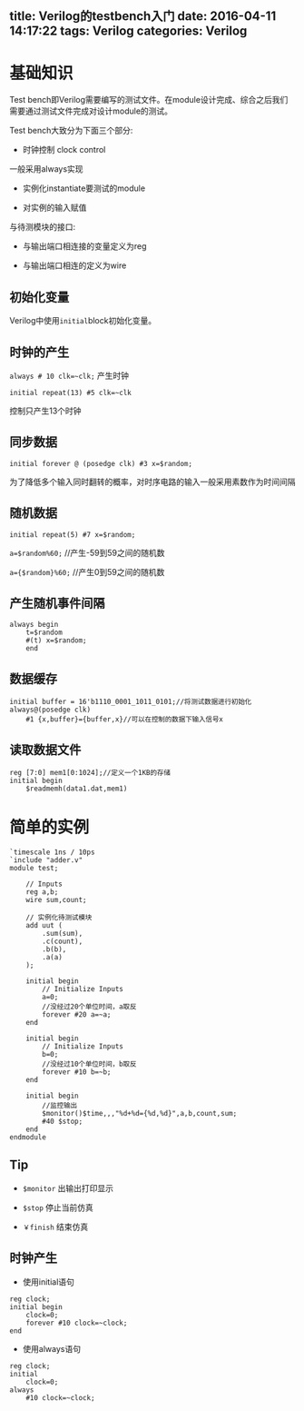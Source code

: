 title: Verilog的testbench入门
date: 2016-04-11 14:17:22
tags: Verilog
categories: Verilog
---

# 基础知识 #

Test bench即Verilog需要编写的测试文件。在module设计完成、综合之后我们需要通过测试文件完成对设计module的测试。

Test bench大致分为下面三个部分:

- 时钟控制 clock control

一般采用always实现

- 实例化instantiate要测试的module

- 对实例的输入赋值
<!--more-->
 与待测模块的接口:

- 与输出端口相连接的变量定义为reg

- 与输出端口相连的定义为wire

## 初始化变量 ##

Verilog中使用`initial`block初始化变量。

## 时钟的产生 ##

`always # 10 clk=~clk;` 产生时钟

`initial repeat(13) #5 clk=~clk`

控制只产生13个时钟

## 同步数据 ##

`initial forever @ (posedge clk) #3 x=$random;`

为了降低多个输入同时翻转的概率，对时序电路的输入一般采用素数作为时间间隔

## 随机数据 ##

`initial repeat(5) #7 x=$random;`

`a=$random%60;` //产生-59到59之间的随机数


`a={$random}%60;` //产生0到59之间的随机数

## 产生随机事件间隔 ##

```
always begin
	t=$random
	#(t) x=$random;
	end 
```

## 数据缓存 ##

```
initial buffer = 16'b1110_0001_1011_0101;//将测试数据进行初始化
always@(posedge clk)
	#1 {x,buffer}={buffer,x}//可以在控制的数据下输入信号x
```
 ## 读取数据文件 ##

```
reg [7:0] mem1[0:1024];//定义一个1KB的存储
initial begin
	$readmemh(data1.dat,mem1)
```

# 简单的实例 #

```
`timescale 1ns / 10ps
`include "adder.v"
module test;

	// Inputs
	reg a,b;
	wire sum,count;

	// 实例化待测试模块
	add uut (
		.sum(sum),
		.c(count), 
		.b(b), 
		.a(a)
	);

	initial begin
		// Initialize Inputs
		a=0;
		//没经过20个单位时间，a取反
		forever #20 a=~a;
	end

	initial begin
		// Initialize Inputs
		b=0;
		//没经过10个单位时间，b取反
		forever #10 b=~b;
	end

	initial begin
		//监控输出
		$monitor()$time,,,"%d+%d={%d,%d}",a,b,count,sum;
		#40 $stop;
	end
endmodule
```

## Tip ##

- `$monitor`  出输出打印显示

- `$stop`  停止当前仿真

- `￥finish`  结束仿真

## 时钟产生 ##

- 使用initial语句

```
reg clock;
initial begin
	clock=0;
	forever #10 clock=~clock;
end
```

- 使用always语句

```
reg clock;
initial
	clock=0;
always
	#10 clock=~clock;
```
